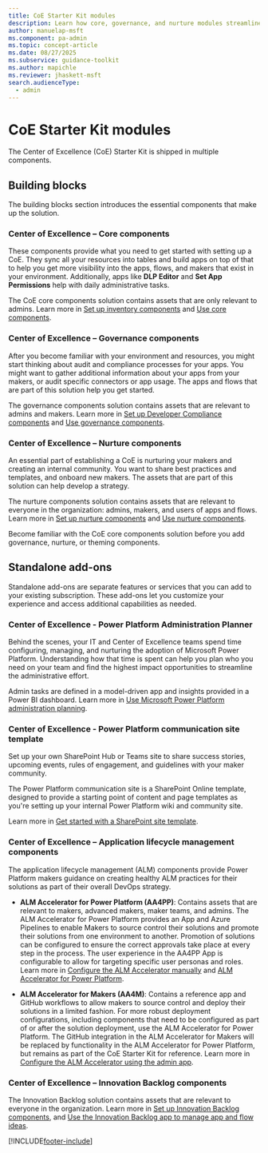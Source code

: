 ```yaml
---
title: CoE Starter Kit modules
description: Learn how core, governance, and nurture modules streamline Power Platform management and foster maker communities.
author: manuelap-msft
ms.component: pa-admin
ms.topic: concept-article
ms.date: 08/27/2025
ms.subservice: guidance-toolkit
ms.author: mapichle
ms.reviewer: jhaskett-msft
search.audienceType: 
  - admin
---
```

# CoE Starter Kit modules

The Center of Excellence (CoE) Starter Kit is shipped in multiple components.

## Building blocks

The building blocks section introduces the essential components that make up the solution.

### Center of Excellence – Core components

These components provide what you need to get started with setting up a CoE. They sync all your resources into tables and build apps on top of that to help you get more visibility into the apps, flows, and makers that exist in your environment. Additionally, apps like **DLP Editor** and **Set App Permissions** help with daily administrative tasks.  

The CoE core components solution contains assets that are only relevant to admins. Learn more in [Set up inventory components](setup-core-components.md) and [Use core components](core-components.md).

### Center of Excellence – Governance components

After you become familiar with your environment and resources, you might start thinking about audit and compliance processes for your apps. You might want to gather additional information about your apps from your makers, or audit specific connectors or app usage. The apps and flows that are part of this solution help you get started.  

The governance components solution contains assets that are relevant to admins and makers. Learn more in [Set up Developer Compliance components](setup-governance-components.md) and [Use governance components](governance-components.md).

### Center of Excellence – Nurture components

An essential part of establishing a CoE is nurturing your makers and creating an internal community. You want to share best practices and templates, and onboard new makers. The assets that are part of this solution can help develop a strategy.  

The nurture components solution contains assets that are relevant to everyone in the organization: admins, makers, and users of apps and flows. Learn more in [Set up nurture components](setup-nurture-components.md) and [Use nurture components](nurture-components.md).

Become familiar with the CoE core components solution before you add governance, nurture, or theming components.

## Standalone add-ons

Standalone add-ons are separate features or services that you can add to your existing subscription. These add-ons let you customize your experience and access additional capabilities as needed.

### Center of Excellence - Power Platform Administration Planner

Behind the scenes, your IT and Center of Excellence teams spend time configuring, managing, and nurturing the adoption of Microsoft Power Platform. Understanding how that time is spent can help you plan who you need on your team and find the highest impact opportunities to streamline the administrative effort.

Admin tasks are defined in a model-driven app and insights provided in a Power BI dashboard. Learn more in [Use Microsoft Power Platform administration planning](admin-tasks-component.md).

### Center of Excellence - Power Platform communication site template

Set up your own SharePoint Hub or Teams site to share success stories, upcoming events, rules of engagement, and guidelines with your maker community. 

The Power Platform communication site is a SharePoint Online template, designed to provide a starting point of content and page templates as you're setting up your internal Power Platform wiki and community site.

Learn more in [Get started with a SharePoint site template](../adoption/sharepoint-site-template.md).

### Center of Excellence – Application lifecycle management components  

The application lifecycle management (ALM) components provide Power Platform makers guidance on creating healthy ALM practices for their solutions as part of their overall DevOps strategy.

- **ALM Accelerator for Power Platform (AA4PP)**: Contains assets that are relevant to makers, advanced makers, maker teams, and admins. The ALM Accelerator for Power Platform provides an App and Azure Pipelines to enable Makers to source control their solutions and promote their solutions from one environment to another. Promotion of solutions can be configured to ensure the correct approvals take place at every step in the process. The user experience in the AA4PP App is configurable to allow for targeting specific user personas and roles. Learn more in [Configure the ALM Accelerator manually](../alm-accelerator/setup-components-manually.md) and [ALM Accelerator for Power Platform](../alm-accelerator/overview.md).

- **ALM Accelerator for Makers (AA4M)**: Contains a reference app and GitHub workflows to allow makers to source control and deploy their solutions in a limited fashion. For more robust deployment configurations, including components that need to be configured as part of or after the solution deployment, use the ALM Accelerator for Power Platform. The GitHub integration in the ALM Accelerator for Makers will be replaced by functionality in the ALM Accelerator for Power Platform, but remains as part of the CoE Starter Kit for reference. Learn more in [Configure the ALM Accelerator using the admin app](setup-almaccelerator.md).

### Center of Excellence – Innovation Backlog components

The Innovation Backlog solution contains assets that are relevant to everyone in the organization. Learn more in [Set up Innovation Backlog components](setup-innovationbacklog.md), and [Use the Innovation Backlog app to manage app and flow ideas](use-innovationbacklog.md).

[!INCLUDE[footer-include](../../includes/footer-banner.md)]
